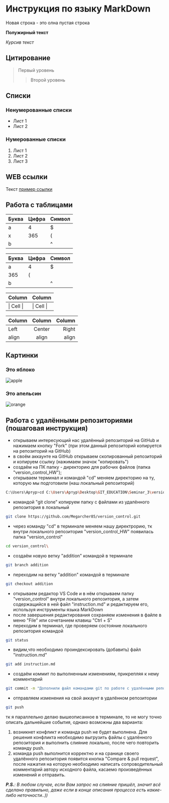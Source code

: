# Инструкция по языку MarkDown

Новая строка - это олна пустая строка

**Полужирный текст**

*Курсив текст*

## Цитирование
> Первый уровень
>> Второй уровень

## Списки
### Ненумерованные списки
* Лист 1
* Лист 2
### Нумерованные списки
1. Лист 1
2. Лист 2
3. Лист 3

## WEB ссылки
Текст [пример ссылки](http.example.com "Всплывающая подсказка")

## Работа с таблицами

Буква | Цифра | Символ
------ | ------|----------
a      | 4     | $
x      | 365    | (
b      |       | ^  

Буква|Цифра|Символ
---|---|---
a|4|$
 |365|(
b| |^  

Column | Column
------ | ------
\| Cell \|| \| Cell \|  


Column | Column | Column
:----- | :----: | -----:
Left   | Center | Right
align  | align  | align

## Картинки

### Это яблоко

![apple](apple.jpg)

### Это апельсин

![orange](orange.png)

## Работа с удалёнными репозиториями (пошаговая инструкция)

* открываем интересующий нас удалённый репозиторий на GitHub и нажимаем кнопку "Fork" (при этом данный репозиторий копируется на репозиторий на GitHub)
* в своём аккаунте на GitHub открываем скопированный репозиторий и копируем ссылку (нажимаем значок "копировать")
* создаём на ПК папку - директорию для рабочих файлов (папка "version_control_HW");
* открываем терминал и командой "cd" меняем директорию на ту, которую мы подготовили (наш локальный репозиторий)
```sh
C:\Users\Артур>cd C:\Users\Артур\Desktop\GIT_EDUCATION\Seminar_3\version_control_HW
```
* командой "git clone" копируем папку с файлами из удалённого репозитория в локальный
```sh
git clone https://github.com/Megarcher85/version_control.git
```
* через команду "cd" в терминале меняем нашу директрорию, тк внутри локального репозитория "version_control_HW" появилась папка "version_control"
```sh
cd version_control\
```
* создаём новую ветку "addition" командой в терминале
```sh
git branch addition
```
* переходим на ветку "addition" командой в терминале
```sh
git checkout addition
```
* открываем редактор VS Code и в нём открываем папку "version_control" внутри локального репозитория, а затем содержащийся в ней файл "instruction.md" и редактируем его, используя инструменты языка MarkDown
* после завершения редактирования сохраняем изменения в файле в меню "File" или сочетанием клавиш "Ctrl + S"
* переходим в терминал, где проверяем состояние локального репозитория командой
```sh
git status
```
* видим,что необходимо проиндексировать (добавить) файл "instruction.md"
```sh
git add instruction.md
```
* создаём коммит по выполненным изменениям, прикрепляя к нему комментарий
```sh
git commit -m "Дополнили файл командами git по работе с удалёнными репозиториями"
```
* отправляем изменения на свой аккаунт в удалённом репозитории
```sh
git push
```
тк я параллельно делаю вышеописанное в терминале, то не могу точно описать дальнейшие события, однако возможны два варианта:
1. возникнет конфликт и команда push не будет выполнена. Для решения конфликта необходимо выгрузить файлы с удалённого репозитория и выполнить слияние локально, после чего повторить команду push.
2. команда push выполнится корректно и на сранице своего удалённого репозитория появится кнопка "Compare & pull request", после нажатия на которую необходимо написать сопроводительный комментарий автору исходного файла, касаемо произведённых изменений и отправить.

*__P.S.__: В любом случае, если Вам запрос на слияние пришёл, значит всё сделано правильно, даже если в конце описания процесса есть какие-либо неточности..))*